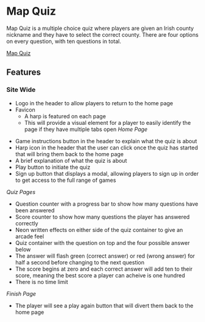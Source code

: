 # Map Quiz

Map Quiz is a multiple choice quiz where players are given an Irish county nickname and they have to select the correct county. There are four options on every question, with ten questions in total.

[Map Quiz](https://fintanmi.github.io/map-quiz/)

## Features

### Site Wide
* Logo in the header to allow players to return to the home page
* Favicon
   * A harp is featured on each page
   * This will provide a visual element for a player to easily identify the page if they have multiple tabs open
*Home Page*
- Game instructions button in the header to explain what the quiz is about
- Harp icon in the header that the user can click once the quiz has started that will bring them back to the home page
- A brief explanation of what the quiz is about
- Play button to initiate the quiz
- Sign up button that displays a modal, allowing players to sign up in order to get access to the full range of games

*Quiz Pages*
- Question counter with a progress bar to show how many questions have been answered
- Score counter to show how many questions the player has answered correctly
- Neon written effects on either side of the quiz container to give an arcade feel
- Quiz container with the question on top and the four possible answer below
- The answer will flash green (correct answer) or red (wrong answer) for half a second before changing to the next question
- The score begins at zero and each correct answer will add ten to their score, meaning the best score a player can acheive is one hundred
- There is no time limit

*Finish Page*
- The player will see a play again button that will divert them back to the home page
